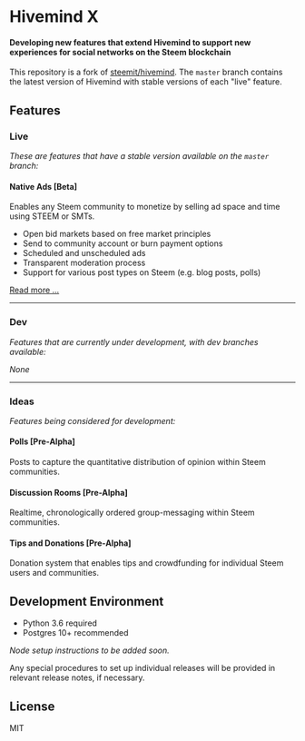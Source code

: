 # Hivemind X

#### Developing new features that extend Hivemind to support new experiences for social networks on the Steem blockchain

This repository is a fork of [steemit/hivemind](https://github.com/steemit/hivemind). The `master` branch contains the latest version of Hivemind with stable versions of each "live" feature.

## Features

### Live

*These are features that have a stable version available on the `master` branch:*

#### Native Ads [Beta]

Enables any Steem community to monetize by selling ad space and time using STEEM or SMTs.

- Open bid markets based on free market principles
- Send to community account or burn payment options
- Scheduled and unscheduled ads
- Transparent moderation process
- Support for various post types on Steem (e.g. blog posts, polls)

[Read more ...](https://github.com/imwatsi/hivemind/blob/master/docs/native_ads/native_ads.md)

---

### Dev

*Features that are currently under development, with dev branches available:*

*None*

---

### Ideas

*Features being considered for development:*

#### Polls [Pre-Alpha]

Posts to capture the quantitative distribution of opinion within Steem communities.

#### Discussion Rooms [Pre-Alpha]

Realtime, chronologically ordered group-messaging within Steem communities.

#### Tips and Donations [Pre-Alpha]

Donation system that enables tips and crowdfunding for individual Steem users and communities.


## Development Environment

 - Python 3.6 required
 - Postgres 10+ recommended


*Node setup instructions to be added soon.*

Any special procedures to set up individual releases will be provided in relevant release notes, if necessary.

## License

MIT
